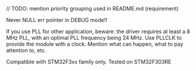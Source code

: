// TODO: mention priority grouping used in README.md (requirement)

Never NULL err pointer in DEBUG mode!!

If you use PLL for other application, beware: the driver requires at least a 8 MHz PLL, with an optimal PLL frequency being 24 MHz.
Use PLLCLK to provide the module with a clock. Mention what can happen, what to pay attention to, etc.

Compatible with STM32F3xx family only.
Tested on STM32F303RE